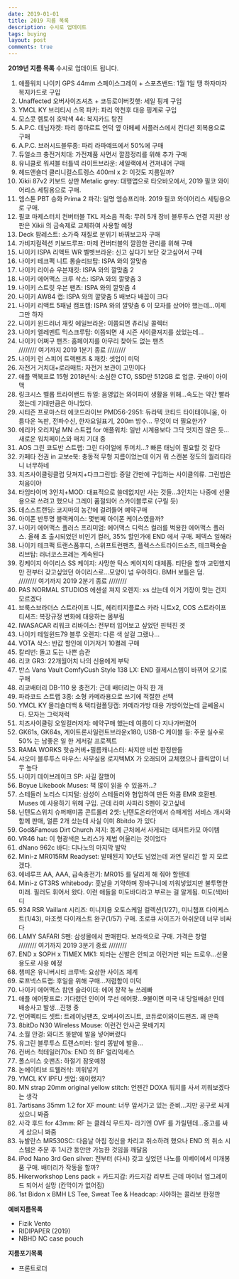 ```yaml
---
date: 2019-01-01
title: 2019 지름 목록
description: 수시로 업데이트
tags: buying
layout: post
comments: true
---
```

**2019년 지름 목록**
수시로 업데이트 됩니다.

1. 애플워치 나이키 GPS 44mm 스페이스그레이 + 스포츠밴드: 1월 1일 땡 하자마자 복지카드로 구입
2.  Unaffected 오버사이즈셔츠 + 코듀로이버킷햇: 세일 핑계 구입
3. YMCL KY 브리티시 스목 파카: 파리 악천후 대응 핑계로 구입
4. 모스콧 렘토쉬 호박색 44: 복지카드 탕진
5. A.P.C. 데님자켓: 파리 몽마르트 언덕 옆 아페쎄 서플러스에서 컨디션 회복용으로 구매
6. A.P.C. 브러시드블루종: 파리 라파예뜨에서 50%에 구매
7. 듀얼쇼크 충전거치대: 가전제품 사면서 깔끔정리를 위해 추가 구매
8. 유니클로 워셔블 터틀넥 라이트브라운: 세일랙에서 건져내어 구매
9. 헤드앤숄더 클리니컬스트렝스 400ml x 2: 이것도 지름일까?
10. Xikii 87v2 키보드 상판 Metalic grey: 대행앱으로 타오바오에서, 2019 필코 와이어리스 세팅용으로 구매.
11. 엠스톤 PBT 승화 Prima 2 파각: 일명 엠승프리마. 2019 필코 와이어리스 세팅용으로 구매.
12. 필코 마제스터치 컨버터블 TKL 저소음 적축: 무려 5개 장비 블루투스 연결 지원! 상판은 Xikii 의 금속제로 교체하여 사용할 예정
13. Deck 팜레스트: 소가죽 재질로 분위기 바꿔보고자 구매
14. 가비지컬렉션 키보드루프: 마제 컨버터블의 깔끔한 관리를 위해 구매
15. 나이키 ISPA 리액트 WR 벨벳브라운: 신고 싶다기 보단 갖고싶어서 구매
16. 나이키 테크팩 니트 롱슬리브탑: ISPA 와의 깔맞춤
17. 나이키 리이슈 우븐재킷: ISPA 와의 깔맞춤 2
18. 나이키 에어맥스 크루 삭스: ISPA 와의 깔맞춤 3
19. 나이키 스트릿 우븐 팬츠: ISPA 와의 깔맞춤 4
20. 나이키 AW84 캡: ISPA 와의 깔맞춤 5 배보다 배꼽이 크다
21. 나이키 리액트 5패널 캠프캡: ISPA 와의 깔맞춤 6 이 모자를 샀어야 했는데...이제 그만 하자
22. 나이키 윈드러너 재킷 에일브라운: 이쯤되면 츄리닝 콜렉터
23. 나이키 엘레멘트 믹스크루탑: 이쯤되면 새 시즌 사이클져지를 샀었는데…
24. 나이키 어쩌구 팬츠: 홈페이지를 아무리 찾아도 없는 팬츠  
//////// 여기까지 2019 1분기 종료 ////////
25. 나이키 런 스피어 트랙팬츠 & 재킷: 셋업이 미덕
26. 자전거 거치대+로라매트: 자전거 보관이 고민이다
27. 애플 맥북프로 15형 2018년식: 소심한 CTO, SSD만 512GB 로 업글. 굿바이 아이맥
28. 링크시스 벨롭 트라이밴드 듀얼: 음영없는 와이파이 생활을 위해...속도는 약간 빨라졌는데 기대만큼은 아니었다.
29. 시티즌 프로마스터 에코드라이브 PMD56-2951: 듀라텍 코티드 타이태이니움, 아름다운 녹판, 전파수신, 한자요일표기, 200m 방수... 무엇이 더 필요한가? 
30. 에리카 오리지널 MN 스트랩 for 애플워치: 일반 시계용보다 그닥 멋지진 않은 듯...새로운 워치페이스와 매치 기대 중
31. AOS 그린 코도반 스트랩: 그린 다이얼에 투머치...? 빠른 태닝이 필요할 것 같다
32. 카페타 전권 in 교보e북: 충동적 무형 지름이었는데 이거 뭐 스캔본 정도의 퀄리티라니 너무하네
33. 치즈사이클링클럽 닷져지+다크그린빕: 증말 간만에 구입하는 사이클의류. 그린빕은 처음이야
34. 타임타이머 3인치+MOD: 대표적으로 쓸데없지만 사는 것들...3인치는 나중에 선물용으로 쓰려고 했으나 그레이 품절되어 스카이블루로 (구릴 듯)
35. 데스스트랜딩: 코지마의 농간에 걸려들어 예약구매
36. 아이폰 반투명 블랙케이스: 몇번째 아이폰 케이스였을까?
37. 나이키 에어맥스 플러스 프리미엄: 에어맥스 디럭스 컬러를 벅용한 에어맥스 플러스. 올해 초 출시되었던 비인기 컬러, 35% 할인가에 END 에서 구매. 페덱스 일해라
38. 나이키 테크팩 트랜스폼후디, 스위프트런팬츠, 플렉스스트라이드쇼츠, 테크팩숏슬리브탑: 러너코스프레는 계속된다
39. 킹케이지 아이리스 SS 케이지: 사망한 탁스 케이지의 대체품. 티탄을 할까 고민했지만 전부터 갖고싶었던 아이리스로...모양이 넘 우아하다. BMH 보틀은 덤.  
//////// 여기까지 2019 2분기 종료 ////////  
40. PAS NORMAL STUDIOS 에센셜 져지 오렌지: xs 샀는데 이거 기장이 맞는 건지 모르겠다 
41. 브룩스브라더스 스트라이프 니트, 헤리티지플로스 카라 니트x2, COS 스트라이프 티셔츠: 복장규정 변화에 대응하는 몸부림
42. IWASACAR 리워크 리바이스: 전부터 입어보고 싶었던 핀턱진 겟
43. 나이키 테일윈드79 블루 오렌지: 다른 색 살걸 그랬나...
44. VOTA 삭스: 반값 할인에 이거저거 10켤레 구매
45. 칼리번: 돌고 도는 나쁜 습관 
46. 리코 GR3: 22개월어치 나의 신용에게 부탁
47. 반스 Vans Vault ComfyCush Style 138 LX: END 결제시스템이 바뀌어 오기로 구매
48. 리코배터리 DB-110 용 충전기: 근데 배터리는 아직 한 개
49. 파라코드 스트랩 3종: 소형 카메라용으로 쓰기에 적절한 선택
50. YMCL KY 몰리숄더백 & 택티컬폴딩캡: 카메라가방 대용 가방이었는데 글쎄올시다. 모자는 그럭저럭
51. 치즈사이클링 오일컬러저지: 예약구매 했는데 여름이 다 지나가버렸어
52. GK61s, GK64s, 게이트론사일런트브라운x180, USB-C 케이블 등: 주문 실수로 50% 는 남좋은 일 한 게저갈 프로젝트
53. RAMA WORKS 핫슈커버+필름캐니스터: 싸지만 비싼 한정판들
54. 샤오미 블루투스 마우스: 사무실용 로지텍MX 가 오래되어 교체했으나 클릭압이 너무 높다
55. 나이키 데이브레이크 SP: 사길 잘했어
56. Boyue Likebook Muses: 책 많이 읽을 수 있을까…?
57. 스테들러 노리스 디지털: 삼성이 스테들러와 협업하여 만든 와콤 EMR 호환펜. Muses 에 사용하기 위해 구입. 근데 라미 사파리 S펜이 갖고싶네
58. 닌텐도스위치 슈퍼패미콤 콘트롤러 2셋: 닌텐도온라인에서 슈패게임 서비스 개시와 함께 판매, 얼른 2개 샀는데 사실 이미 8bitdo 가 있다
59. God&Famous Dirt Church 져지: 동계 근처에서 사게되는 데저트카모 아이템
60. VR46 hat: 이 형광색은 노리스가 제법 어울리는 것이었다
61. dNano 962c 바디: 디나노의 마지막 발악
62. Mini-z MR015RM Readyset: 발매된지 10년도 넘었는데 과연 달리긴 할 지 모르겠다.
63. 에네루프 AA, AAA, 급속충전기: MR015 를 달리게 해 줘야 할텐데
64. Mini-z GT3RS whitebody: 훗날을 기약하며 장바구니에 끼워넣었지만 불투명한 미래. 필러도 휘어서 왔다. 이런 애들을 미도바디라고 부르는 걸 알게됨. 미도(색)바디
65. 934 RSR Vaillant 시리즈:  미니지용 오토스케일 컬렉션(1/27), 미니챔프 다이케스트(1/43), 마조렛 다이캐스트 완구(1/57) 구매. 초로큐 사이즈가 아쉬운데 너무 비싸다
66. LAMY SAFARI S펜: 삼성몰에서 판매한다. 보라색으로 구매. 가격은 창렬   
//////// 여기까지 2019 3분기 종료 ////////
68. END x SOPH x TIMEX MK1: 되라는 신발은 안되고 이런거만 되는 드로우...선물용도로 사용 예정
69. 챔피온 유니버시티 크루넥: 요상한 사이즈 체계
70. 로프넥스트랩: 후일을 위해 구매...저렴함이 미덕
71. 나이키 에어맥스 캄덴 슬라이더: 에어 장착 뉴 쓰레빠
72. 애플 에어팟프로: 기다렸던 인이어 무선 에어팟...9불이면 미국 내 당일배송! 인데 배송사고 발생...진행 중
73. 언어펙티드 셋트: 트레이닝팬츠, 오버사이즈니트, 코듀로이와이드팬츠. 꽤 만족
74. 8bitDo N30 Wireless Mouse: 이런건 안사곤 못배기지
75. 소월 안경: 와디즈 똥밭에 발을 넣어버렸다
76. 유그린 블루투스 트랜스미터: 알리 똥밭에 발을...
77. 컨버스 척테일러70s: END 의 BF 얼리억세스
78. 폴스미스 숏팬츠: 하절기 잠옷예정
79. 논에이티브 드웰러삭: 끼워넣기
80. YMCL KY IPFU 셋업: 왜이랬지?
81. MN strap 20mm original yellow stitch: 언젠간 DOXA 워치를 사서 끼워보겠다는 생각
82. 7artisans 35mm 1.2 for XF mount: 너무 앞서가고 있는 준비...지만 공구로 싸게 샀으니 봐줌
83. 사각 후드 for 43mm: RF 는 클래식 무드지- 라기엔 OVF 를 가릴텐데...중고를 싸게 샀으니 봐줌
84. 뉴발란스 MR530SC: 다음날 아침 정신을 차리고 취소하려 했으나 END 의 취소 시스템은 주문 후 1시간 동안만 가능한 것임을 깨달음
85. iPod Nano 3rd Gen silver: 전부터 (다시) 갖고 싶었던 나노를 이베이에서 미개봉품 구매. 배터리가 작동을 할까?
86. Hikerworkshop Lens pack + 카드지갑: 카드지갑 리부트 근데 마이너 업그레이드 되어서 실망 (칸막이가 없어짐)
87. 1st Bidon x BMH LS Tee, Sweat Tee & Headcap: 사야하는 콜라보 한정판


**예비지름목록** 
- Fizik Vento
- RIDIPAPER (2019)
- NBHD NC case pouch

**지름포기목록**  
- 프론트로더

